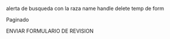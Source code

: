 alerta de busqueda con la raza name
handle delete temp de form 

Paginado

ENVIAR FORMULARIO DE REVISION